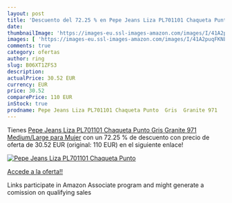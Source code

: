 ```yaml
---
layout: post
title: 'Descuento del 72.25 % en Pepe Jeans Liza PL701101 Chaqueta Punto '
date: 
thumbnailImage: 'https://images-eu.ssl-images-amazon.com/images/I/41A2puqFKNL._SL200_.jpg'
images: [ 'https://images-eu.ssl-images-amazon.com/images/I/41A2puqFKNL._SL200_.jpg' ]
comments: true
category: ofertas
author: ring
slug: B06XT1ZFS3
description:
actualPrice: 30.52 EUR
currency: EUR
price: 30.52
comparePrice: 110 EUR
inStock: true
prodname: Pepe Jeans Liza PL701101 Chaqueta Punto  Gris  Granite 971   Medium/Large para Mujer
---
```


Tienes [Pepe Jeans Liza PL701101 Chaqueta Punto  Gris  Granite 971   Medium/Large para Mujer](https://www.amazon.es/dp/B06XT1ZFS3/?tag=tolees-21) con un 72.25 % de descuento con precio de oferta de 30.52 EUR (original: 110 EUR) en el siguiente enlace!

[![Pepe Jeans Liza PL701101 Chaqueta Punto ](https://images-eu.ssl-images-amazon.com/images/I/41A2puqFKNL._SL200_.jpg)](https://www.amazon.es/dp/B06XT1ZFS3/?tag=tolees-21)

[Accede a la oferta!!](https://www.amazon.es/dp/B06XT1ZFS3/?tag=tolees-21)

Links participate in Amazon Associate program and might generate a comission on qualifying sales


